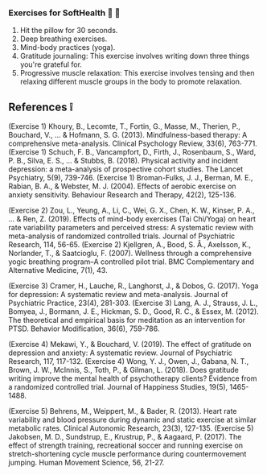 ### Exercises for SoftHealth :muscle: :runner:
1. Hit the pillow for 30 seconds.
2. Deep breathing exercises.
3. Mind-body practices (yoga).
4. Gratitude journaling: This exercise involves writing down three things you're grateful for.
5. Progressive muscle relaxation: This exercise involves tensing and then relaxing different muscle groups in the body to promote relaxation.

## References ❕

(Exercise 1) Khoury, B., Lecomte, T., Fortin, G., Masse, M., Therien, P., Bouchard, V., ... & Hofmann, S. G. (2013). Mindfulness-based therapy: A comprehensive meta-analysis. Clinical Psychology Review, 33(6), 763-771.
(Exercise 1) Schuch, F. B., Vancampfort, D., Firth, J., Rosenbaum, S., Ward, P. B., Silva, E. S., ... & Stubbs, B. (2018). Physical activity and incident depression: a meta-analysis of prospective cohort studies. The Lancet Psychiatry, 5(9), 739-746.
(Exercise 1) Broman-Fulks, J. J., Berman, M. E., Rabian, B. A., & Webster, M. J. (2004). Effects of aerobic exercise on anxiety sensitivity. Behaviour Research and Therapy, 42(2), 125-136.

(Exercise 2) Zou, L., Yeung, A., Li, C., Wei, G. X., Chen, K. W., Kinser, P. A., ... & Ren, Z. (2019). Effects of mind-body exercises (Tai Chi/Yoga) on heart rate variability parameters and perceived stress: A systematic review with meta-analysis of randomized controlled trials. Journal of Psychiatric Research, 114, 56-65. 
(Exercise 2) Kjellgren, A., Bood, S. Å., Axelsson, K., Norlander, T., & Saatcioglu, F. (2007). Wellness through a comprehensive yogic breathing program–A controlled pilot trial. BMC Complementary and Alternative Medicine, 7(1), 43.

(Exercise 3) Cramer, H., Lauche, R., Langhorst, J., & Dobos, G. (2017). Yoga for depression: A systematic review and meta-analysis. Journal of Psychiatric Practice, 23(4), 281-303.
(Exercise 3) Lang, A. J., Strauss, J. L., Bomyea, J., Bormann, J. E., Hickman, S. D., Good, R. C., & Essex, M. (2012). The theoretical and empirical basis for meditation as an intervention for PTSD. Behavior Modification, 36(6), 759-786.

(Exercise 4) Mekawi, Y., & Bouchard, V. (2019). The effect of gratitude on depression and anxiety: A systematic review. Journal of Psychiatric Research, 117, 117-132.
(Exercise 4) Wong, Y. J., Owen, J., Gabana, N. T., Brown, J. W., McInnis, S., Toth, P., & Gilman, L. (2018). Does gratitude writing improve the mental health of psychotherapy clients? Evidence from a randomized controlled trial. Journal of Happiness Studies, 19(5), 1465-1488.

(Exercise 5) Behrens, M., Weippert, M., & Bader, R. (2013). Heart rate variability and blood pressure during dynamic and static exercise at similar metabolic rates. Clinical Autonomic Research, 23(3), 127-135.
(Exercise 5) Jakobsen, M. D., Sundstrup, E., Krustrup, P., & Aagaard, P. (2017). The effect of strength training, recreational soccer and running exercise on stretch-shortening cycle muscle performance during countermovement jumping. Human Movement Science, 56, 21-27.

